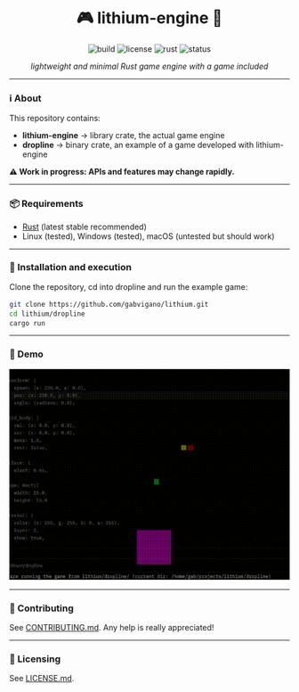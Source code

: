<div align="center">

# 🎮 lithium-engine 🦀

![build](https://img.shields.io/badge/build-passing-brightgreen)
![license](https://img.shields.io/badge/license-non--commercial-blue)
![rust](https://img.shields.io/badge/rust-stable-orange)
![status](https://img.shields.io/badge/status-WIP-yellow)

*lightweight and minimal Rust game engine with a game included*

</div>

---

### ℹ️ About

This repository contains:
- **lithium-engine** → library crate, the actual game engine
- **dropline** → binary crate, an example of a game developed with lithium-engine

**⚠️ Work in progress: APIs and features may change rapidly.**

---

### 📦 Requirements

- [Rust](https://www.rust-lang.org/tools/install) (latest stable recommended)
- Linux (tested), Windows (tested), macOS (untested but should work)

---

### 🚀 Installation and execution

Clone the repository, cd into dropline and run the example game:

```bash
git clone https://github.com/gabvigano/lithium.git
cd lithium/dropline
cargo run
```

---

### 🎥 Demo

![lithium-engine demo](media/lithium_1.gif)

---

### 🤝 Contributing

See [CONTRIBUTING.md](./CONTRIBUTING.md). Any help is really appreciated!

---

### 📜 Licensing

See [LICENSE.md](./LICENSE.md).
